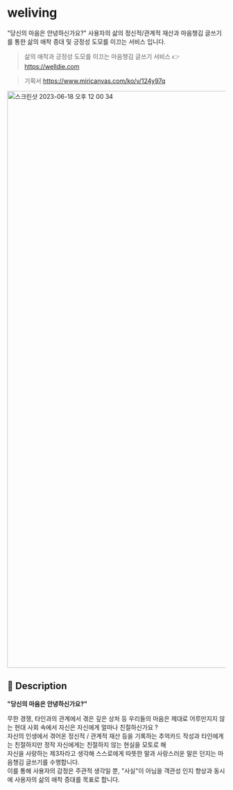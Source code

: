 # weliving

"당신의 마음은 안녕하신가요?" 사용자의 삶의 정신적/관계적 재산과 마음챙김 글쓰기를 통한 삶의 애착 증대 및 긍정성 도모를 이끄는 서비스 입니다.


> 삶의 애착과 긍정성 도모를 이끄는 마음챙김 글쓰기 서비스  👉 https://welldie.com

> 기획서 https://www.miricanvas.com/ko/v/124y97q

 <img width="1326" alt="스크린샷 2023-06-18 오후 12 00 34" src="https://github.com/hackathon20230505/weliving_Server/assets/76617139/8992da3e-21d6-4d80-8a19-3150da7a3b00">

## 📖 Description
<b>"당신의 마음은 안녕하신가요?"</b>

무한 경쟁, 타인과의 관계에서 겪은 깊은 상처 등 우리들의 마음은 제대로 어루만지지 않는 현대 사회 속에서 자신은 자신에게 얼마나 친절하신가요 ? <br>
자신의 인생에서 겪어온 정신적 / 관계적 재산 등을 기록하는 추억카드 작성과 타인에게는 친절하지만 정작 자신에게는 친절하지 않는 현실을 모토로 해 <br>
자신을 사랑하는 제3자라고 생각해 스스로에게 따뜻한 말과 사랑스러운 말은 던지는 마음챙김 글쓰기를 수행합니다. <br>
이를 통해 사용자의 감정은 주관적 생각일 뿐, "사실"이 아님을 객관성 인지 향상과 동시에 사용자의 삶의 애착 증대를 목표로 합니다. <br>





